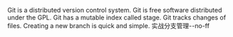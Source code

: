Git is a distributed version control system.
Git is free software distributed under the GPL.
Git has a mutable index called stage.
Git tracks changes of files.
Creating a new branch is quick and simple.
实战分支管理--no-ff